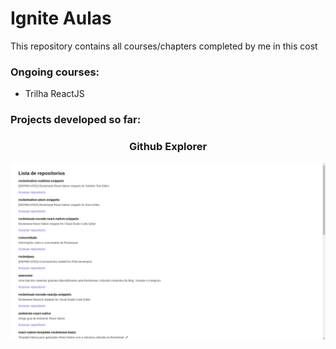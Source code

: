 # Ignite Aulas

This repository contains all courses/chapters completed by me in this cost

### Ongoing courses:

*  Trilha ReactJS

### Projects developed so far:

<h3 align="center" >
  Github Explorer
</h3>

<p align="center">
  <img alt="Preview" src="/assets/github_explorer_prev.png" />
</p>

<!-- <h3 align="center" >
  Dt Money
</h3>

<p align="center">
  <img alt="Preview" src="/assets/dtmoney_prev.png" />
</p> -->